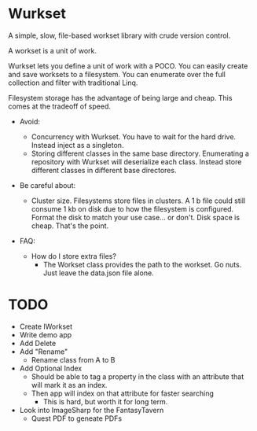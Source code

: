 # Wurkset
A simple, slow, file-based workset library with crude version control.

A workset is a unit of work.

Wurkset lets you define a unit of work with a POCO.  You can easily create and save worksets to a filesystem.  You can enumerate over the full collection and filter with traditional Linq.

Filesystem storage has the advantage of being large and cheap.  This comes at the tradeoff of speed.


* Avoid:
	* Concurrency with Wurkset.  You have to wait for the hard drive.  Instead inject as a singleton.
	* Storing different classes in the same base directory.  Enumerating a repository with Wurkset will deserialize each class.  Instead store different classes in different base directores.
	
	
* Be careful about:
	* Cluster size. Filesystems store files in clusters.  A 1 b file could still consume 1 kb on disk due to how the filesystem is configured. Format the disk to match your use case... or don't.  Disk space is cheap.  That's the point.
	
* FAQ:
	* How do I store extra files?
		* The Workset class provides the path to the workset.  Go nuts.  Just leave the data.json file alone.

# TODO
* Create IWorkset
* Write demo app
* Add Delete
* Add "Rename"
	* Rename class from A to B
* Add Optional Index
	* Should be able to tag a property in the class with an attribute that will	mark it as an index.
	* Then app will index on that attribute for faster searching
		* This is hard, but worth it for long term.
* Look into ImageSharp for the FantasyTavern
	* Quest PDF to geneate PDFs
